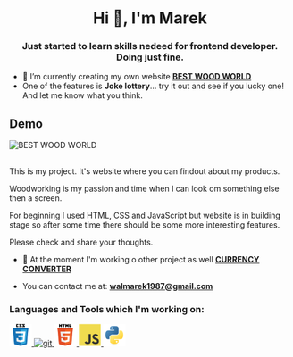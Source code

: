 <h1 align="center">Hi 👋, I'm Marek</h1>
<h3 align="center">Just started to learn skills nedeed for frontend developer. Doing just fine.</h3>

- 🔭 I’m currently creating my own website [**BEST WOOD WORLD**](https://walmarek.github.io/homepage/)
- One of the features is **Joke lottery**... try it out and see if you lucky one! And let me know what you think.

## Demo

![BEST WOOD WORLD](https://github.com/walmarek/homepage/blob/main/gif/bestwoodworld.gif?raw=true)

##

This is my project. It's website where you can findout about my products.

Woodworking is my passion and time when I can look om something else then a screen. 

For beginning I used HTML, CSS and JavaScript but website is in building stage so after some time there should be some more interesting features.

Please check and share your thoughts.


- 👯 At the moment I'm working o other project as well [**CURRENCY CONVERTER**](https://walmarek.github.io/currencyConverter)

- You can contact me at: **walmarek1987@gmail.com**

<p align="left">
</p>

<h3 align="left">Languages and Tools which I'm working on:</h3>
<p align="left"> <a href="https://www.w3schools.com/css/" target="_blank" rel="noreferrer"> <img src="https://raw.githubusercontent.com/devicons/devicon/master/icons/css3/css3-original-wordmark.svg" alt="css3" width="40" height="40"/> </a> <a href="https://git-scm.com/" target="_blank" rel="noreferrer"> <img src="https://www.vectorlogo.zone/logos/git-scm/git-scm-icon.svg" alt="git" width="40" height="40"/> </a> <a href="https://www.w3.org/html/" target="_blank" rel="noreferrer"> <img src="https://raw.githubusercontent.com/devicons/devicon/master/icons/html5/html5-original-wordmark.svg" alt="html5" width="40" height="40"/> </a> <a href="https://developer.mozilla.org/en-US/docs/Web/JavaScript" target="_blank" rel="noreferrer"> <img src="https://raw.githubusercontent.com/devicons/devicon/master/icons/javascript/javascript-original.svg" alt="javascript" width="40" height="40"/> </a> <a href="https://www.python.org" target="_blank" rel="noreferrer"> <img src="https://raw.githubusercontent.com/devicons/devicon/master/icons/python/python-original.svg" alt="python" width="40" height="40"/> </a> </p>
